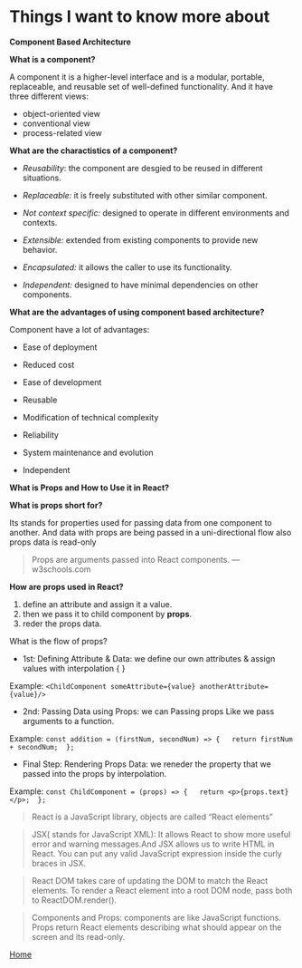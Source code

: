 # Things I want to know more about


**Component Based Architecture**

**What is a component?**

A component it is a higher-level interface and is a modular, portable, replaceable, and reusable set of well-defined functionality. And it have three different views: 
 * object-oriented view
 * conventional view
 * process-related view

**What are the charactistics of a component?**

* *Reusability*: the component are desgied to be reused in different situations.

* *Replaceable:* it is freely substituted with other similar component.

* *Not context specific:* designed to operate in different environments and contexts.

* *Extensible:* extended from existing components to provide new behavior.

* *Encapsulated:* it allows the caller to use its functionality.

* *Independent:* designed to have minimal dependencies on other components. 

**What are the advantages of using component based architecture?**

Component have a lot of advantages:

* Ease of deployment

* Reduced cost 

* Ease of development

* Reusable  
* Modification of technical complexity 
* Reliability 
* System maintenance and evolution
* Independent



**What is Props and How to Use it in React?**

**What is props short for?**

Its stands for properties used for passing data from one component to another. And data with props are being passed in a uni-directional flow also props data is read-only

>Props are arguments passed into React components. — w3schools.com


**How are props used in React?**

1. define an attribute and assign it a value.
2. then we pass it to child component by **props**.
3. reder the props data.



What is the flow of props?
* 1st: Defining Attribute & Data: we define our own attributes & assign values with interpolation { }

Example: `<ChildComponent someAttribute={value} anotherAttribute={value}/>`

* 2nd: Passing Data using Props: we can Passing props Like we pass arguments to a function.

Example: `const addition = (firstNum, secondNum) => {  
  return firstNum + secondNum; 
};`

* Final Step: Rendering Props Data: we reneder the property that we passed into the props by interpolation.

Example: `const ChildComponent = (props) => {  
  return <p>{props.text}</p>; 
};`


>React is a JavaScript library, objects are called “React elements” 

>JSX( stands for JavaScript XML):  It allows React to show more useful error and warning messages.And JSX allows us to write HTML in React. You can put any valid JavaScript expression inside the curly braces in JSX. 

>React DOM takes care of updating the DOM to match the React elements. To render a React element into a root DOM node, pass both to ReactDOM.render().

>Components and Props: components are like JavaScript functions. Props return React elements describing what should appear on the screen and its read-only.





[Home](README.md)
